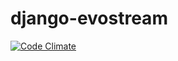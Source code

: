 # django-evostream

[![Code Climate](https://codeclimate.com/github/tomi77/django-evostream/badges/gpa.svg)](https://codeclimate.com/github/tomi77/django-evostream)